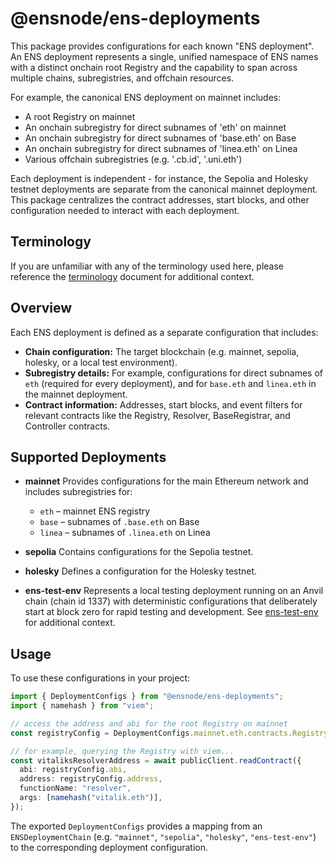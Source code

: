 # @ensnode/ens-deployments

This package provides configurations for each known "ENS deployment". An ENS deployment represents a single, unified namespace of ENS names with a distinct onchain root Registry and the capability to span across multiple chains, subregistries, and offchain resources.

For example, the canonical ENS deployment on mainnet includes:

- A root Registry on mainnet
- An onchain subregistry for direct subnames of 'eth' on mainnet
- An onchain subregistry for direct subnames of 'base.eth' on Base
- An onchain subregistry for direct subnames of 'linea.eth' on Linea
- Various offchain subregistries (e.g. '.cb.id', '.uni.eth')

Each deployment is independent - for instance, the Sepolia and Holesky testnet deployments are separate from the canonical mainnet deployment. This package centralizes the contract addresses, start blocks, and other configuration needed to interact with each deployment.

## Terminology

If you are unfamiliar with any of the terminology used here, please reference the [terminology](https://www.ensnode.io/reference/terminology) document for additional context.

## Overview

Each ENS deployment is defined as a separate configuration that includes:

- **Chain configuration:** The target blockchain (e.g. mainnet, sepolia, holesky, or a local test environment).
- **Subregistry details:** For example, configurations for direct subnames of `eth` (required for every deployment), and for `base.eth` and `linea.eth` in the mainnet deployment.
- **Contract information:** Addresses, start blocks, and event filters for relevant contracts like the Registry, Resolver, BaseRegistrar, and Controller contracts.

## Supported Deployments

- **mainnet**
  Provides configurations for the main Ethereum network and includes subregistries for:

  - `eth` – mainnet ENS registry
  - `base` – subnames of `.base.eth` on Base
  - `linea` – subnames of `.linea.eth` on Linea

- **sepolia**
  Contains configurations for the Sepolia testnet.

- **holesky**
  Defines a configuration for the Holesky testnet.

- **ens-test-env**
  Represents a local testing deployment running on an Anvil chain (chain id 1337) with deterministic configurations that deliberately start at block zero for rapid testing and development. See [ens-test-env](https://github.com/ensdomains/ens-test-env) for additional context.

## Usage

To use these configurations in your project:

```ts
import { DeploymentConfigs } from "@ensnode/ens-deployments";
import { namehash } from "viem";

// access the address and abi for the root Registry on mainnet
const registryConfig = DeploymentConfigs.mainnet.eth.contracts.Registry;

// for example, querying the Registry with viem...
const vitaliksResolverAddress = await publicClient.readContract({
  abi: registryConfig.abi,
  address: registryConfig.address,
  functionName: "resolver",
  args: [namehash("vitalik.eth")],
});
```

The exported `DeploymentConfigs` provides a mapping from an `ENSDeploymentChain` (e.g. `"mainnet"`, `"sepolia"`, `"holesky"`, `"ens-test-env"`) to the corresponding deployment configuration.
